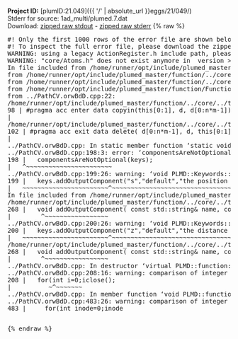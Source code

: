 **Project ID:** [plumID:21.049]({{ '/' | absolute_url }}eggs/21/049/)  
Stderr for source:  1ad_multi/plumed.7.dat   
Download: [zipped raw stdout](plumed.7.dat.plumed_master.stdout.txt.zip) - [zipped raw stderr](plumed.7.dat.plumed_master.stderr.txt.zip) 
{% raw %}
<pre>
#! Only the first 1000 rows of the error file are shown below
#! To inspect the full error file, please download the zipped raw stderr file above
WARNING: using a legacy ActionRegister.h include path, please use <<#include "core/ActionRegister.h">>
WARNING: "core/Atoms.h" does not exist anymore in  version >=2.10, you should change your code.
In file included from /home/runner/opt/include/plumed_master/function/../core/../tools/Tools.h:27,
from /home/runner/opt/include/plumed_master/function/../core/Action.h:28,
from /home/runner/opt/include/plumed_master/function/../core/ActionWithValue.h:25,
from /home/runner/opt/include/plumed_master/function/Function.h:25,
from ../PathCV.orwBdD.cpp:22:
/home/runner/opt/include/plumed_master/function/../core/../tools/Tensor.h:98: warning: ignoring ‘#pragma acc enter’ [-Wunknown-pragmas]
98 | #pragma acc enter data copyin(this[0:1], d, d[0:n*m-1])
|
/home/runner/opt/include/plumed_master/function/../core/../tools/Tensor.h:102: warning: ignoring ‘#pragma acc exit’ [-Wunknown-pragmas]
102 | #pragma acc exit data delete( d[0:n*m-1], d, this[0:1])
|
../PathCV.orwBdD.cpp: In static member function ‘static void PLMD::function::PathCV::registerKeywords(PLMD::Keywords&)’:
../PathCV.orwBdD.cpp:198:3: error: ‘componentsAreNotOptional’ was not declared in this scope
198 |   componentsAreNotOptional(keys);
|   ^~~~~~~~~~~~~~~~~~~~~~~~
../PathCV.orwBdD.cpp:199:26: warning: ‘void PLMD::Keywords::addOutputComponent(const std::string&, const std::string&, const std::string&)’ is deprecated: Use addOutputComponent with four argument and specify valid types for value from scalar/vector/matrix/grid [-Wdeprecated-declarations]
199 |   keys.addOutputComponent("s","default","the position on the path");
|   ~~~~~~~~~~~~~~~~~~~~~~~^~~~~~~~~~~~~~~~~~~~~~~~~~~~~~~~~~~~~~~~~~
In file included from /home/runner/opt/include/plumed_master/function/../core/Action.h:27:
/home/runner/opt/include/plumed_master/function/../core/../tools/Keywords.h:268:8: note: declared here
268 |   void addOutputComponent( const std::string& name, const std::string& key, const std::string& descr );
|        ^~~~~~~~~~~~~~~~~~
../PathCV.orwBdD.cpp:200:26: warning: ‘void PLMD::Keywords::addOutputComponent(const std::string&, const std::string&, const std::string&)’ is deprecated: Use addOutputComponent with four argument and specify valid types for value from scalar/vector/matrix/grid [-Wdeprecated-declarations]
200 |   keys.addOutputComponent("z","default","the distance from the path");
|   ~~~~~~~~~~~~~~~~~~~~~~~^~~~~~~~~~~~~~~~~~~~~~~~~~~~~~~~~~~~~~~~~~~~
/home/runner/opt/include/plumed_master/function/../core/../tools/Keywords.h:268:8: note: declared here
268 |   void addOutputComponent( const std::string& name, const std::string& key, const std::string& descr );
|        ^~~~~~~~~~~~~~~~~~
../PathCV.orwBdD.cpp: In destructor ‘virtual PLMD::function::PathCV::~PathCV()’:
../PathCV.orwBdD.cpp:208:16: warning: comparison of integer expressions of different signedness: ‘int’ and ‘unsigned int’ [-Wsign-compare]
208 |   for(int i=0;i<mw_n_;++i){
|               ~^~~~~~
../PathCV.orwBdD.cpp: In constructor ‘PLMD::function::PathCV::PathCV(const PLMD::ActionOptions&)’:
../PathCV.orwBdD.cpp:236:16: warning: comparison of integer expressions of different signedness: ‘int’ and ‘unsigned int’ [-Wsign-compare]
236 |   for(int i=0;i<mw_n_;++i){
|               ~^~~~~~
../PathCV.orwBdD.cpp:259:11: warning: comparison of integer expressions of different signedness: ‘int’ and ‘unsigned int’ [-Wsign-compare]
259 |       if(i==mw_id_) ifiles[i]->close();
|          ~^~~~~~~~
../PathCV.orwBdD.cpp: In member function ‘void PLMD::function::PathCV::generatePath()’:
../PathCV.orwBdD.cpp:483:26: warning: comparison of integer expressions of different signedness: ‘int’ and ‘unsigned int’ [-Wsign-compare]
483 |     for(int inode=0;inode<nnodes;inode++){
|                     ~~~~~^~~~~~~
../PathCV.orwBdD.cpp: In member function ‘void PLMD::function::PathCV::readMultipleWalkers()’:
../PathCV.orwBdD.cpp:941:16: warning: comparison of integer expressions of different signedness: ‘int’ and ‘unsigned int’ [-Wsign-compare]
941 |   for(int i=0;i<mw_n_;++i){
|               ~^~~~~~
../PathCV.orwBdD.cpp:942:9: warning: comparison of integer expressions of different signedness: ‘int’ and ‘unsigned int’ [-Wsign-compare]
942 |     if(i==mw_id_) continue;
|        ~^~~~~~~~
../PathCV.orwBdD.cpp:957:5: error: invalid use of incomplete type ‘class PLMD::Communicator’
957 |     comm.Barrier();
|     ^~~~
In file included from /home/runner/opt/include/plumed_master/function/../core/../tools/OFile.h:25,
from /home/runner/opt/include/plumed_master/function/../core/../tools/Log.h:25,
from /home/runner/opt/include/plumed_master/function/../core/Action.h:30:
/home/runner/opt/include/plumed_master/function/../core/../tools/FileBase.h:29:7: note: forward declaration of ‘class PLMD::Communicator’
29 | class Communicator;
|       ^~~~~~~~~~~~
../PathCV.orwBdD.cpp:958:5: error: invalid use of incomplete type ‘class PLMD::Communicator’
958 |     multi_sim_comm.Barrier();
|     ^~~~~~~~~~~~~~
/home/runner/opt/include/plumed_master/function/../core/../tools/FileBase.h:29:7: note: forward declaration of ‘class PLMD::Communicator’
29 | class Communicator;
|       ^~~~~~~~~~~~
terminate called after throwing an instance of 'PLMD::Plumed::ExceptionError'
what():
(core/PlumedMain.cpp:1502) void PLMD::PlumedMain::load(const std::string&)
An error happened while executing command env PLUMED_ROOT='/home/runner/opt/lib/plumed_master' PLUMED_VERSION='2.11.0-dev' PLUMED_HTMLDIR='/home/runner/opt/share/doc/plumed_master' PLUMED_INCLUDEDIR='/home/runner/opt/include' PLUMED_PROGRAM_NAME='plumed_master' PLUMED_IS_INSTALLED='yes' "/home/runner/opt/lib/plumed_master"/scripts/mklib.sh -n -o ./../PathCV.2.11.0-dev.so ../PathCV.cpp

[pkrvm7jw40e0xgp:10175] *** Process received signal ***
[pkrvm7jw40e0xgp:10175] Signal: Aborted (6)
[pkrvm7jw40e0xgp:10175] Signal code:  (-6)
[pkrvm7jw40e0xgp:10175] [ 0] /lib/x86_64-linux-gnu/libc.so.6(+0x45330)[0x7f7d1fc45330]
[pkrvm7jw40e0xgp:10175] [ 1] /lib/x86_64-linux-gnu/libc.so.6(pthread_kill+0x11c)[0x7f7d1fc9eb2c]
[pkrvm7jw40e0xgp:10175] [ 2] /lib/x86_64-linux-gnu/libc.so.6(gsignal+0x1e)[0x7f7d1fc4527e]
[pkrvm7jw40e0xgp:10175] [ 3] /lib/x86_64-linux-gnu/libc.so.6(abort+0xdf)[0x7f7d1fc288ff]
[pkrvm7jw40e0xgp:10175] [ 4] /lib/x86_64-linux-gnu/libstdc++.so.6(+0xa5ff5)[0x7f7d200a5ff5]
[pkrvm7jw40e0xgp:10175] [ 5] /lib/x86_64-linux-gnu/libstdc++.so.6(+0xbb0da)[0x7f7d200bb0da]
[pkrvm7jw40e0xgp:10175] [ 6] /lib/x86_64-linux-gnu/libstdc++.so.6(_ZSt10unexpectedv+0x0)[0x7f7d200a5a55]
[pkrvm7jw40e0xgp:10175] [ 7] /lib/x86_64-linux-gnu/libstdc++.so.6(+0xa5a6f)[0x7f7d200a5a6f]
[pkrvm7jw40e0xgp:10175] [ 8] plumed_master(+0x146dd)[0x55f3dd4f16dd]
[pkrvm7jw40e0xgp:10175] [ 9] /lib/x86_64-linux-gnu/libc.so.6(+0x2a1ca)[0x7f7d1fc2a1ca]
[pkrvm7jw40e0xgp:10175] [10] /lib/x86_64-linux-gnu/libc.so.6(__libc_start_main+0x8b)[0x7f7d1fc2a28b]
[pkrvm7jw40e0xgp:10175] [11] plumed_master(+0x15365)[0x55f3dd4f2365]
[pkrvm7jw40e0xgp:10175] *** End of error message ***
</pre>
{% endraw %}
